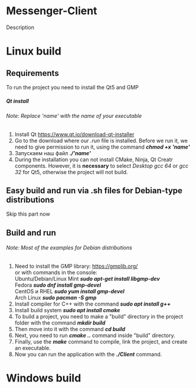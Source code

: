 # Messenger-Client
Description

# Linux build
## Requirements
To run the project you need to install the Qt5 and GMP
##### Qt install
###### Note: Replace 'name' with the name of your executable
1. Install Qt https://www.qt.io/download-qt-installer
2. Go to the download where our *.run* file is installed. Before we run it,
we need to give permission to run it, using the command ***chmod +x 'name'***
3. Запускаем наш файл ***./'name'***
4. During the installation you can not install CMake, Ninja, Qt Creatr components.
However, it is **necessary** to select *Desktop gcc 64* or *gcc 32* for Qt5,
otherwise the project will not build.

## Easy build and run via .sh files for Debian-type distributions
Skip this part now

## Build and run
###### Note: Most of the examples for Debian distributions
1. Need to install the GMP library: https://gmplib.org/  
or with commands in the console:  
Ubuntu/Debian/Linux Mint ***sudo apt-get install libgmp-dev***  
Fedora ***sudo dnf install gmp-devel***  
CentOS и RHEL ***sudo yum install gmp-devel***  
Arch Linux ***sudo pacman -S gmp***  
2. Install compiler for C++ with the command ***sudo apt install g++***
3. Install build system ***sudo apt install cmake***
4. To build a project, you need to make a "build" directory 
in the project folder with the command ***mkdir build***
5. Then move into it with the command ***cd build*** 
6. Next, you need to run ***cmake ..*** command inside "build" directory. 
7. Finally, use the ***make*** command to compile, link the project, and create an executable. 
8. Now you can run the application with the ***./Client*** command.


# Windows build
